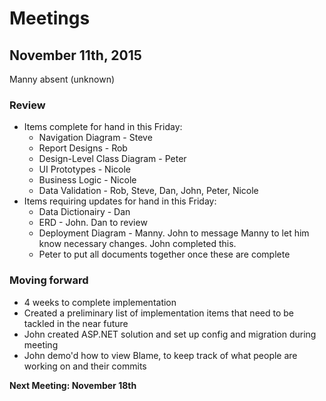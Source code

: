 # Meetings
## November 11th, 2015
Manny absent (unknown)

### Review
- Items complete for hand in this Friday:
  - Navigation Diagram - Steve
  - Report Designs - Rob
  - Design-Level Class Diagram - Peter
  - UI Prototypes - Nicole
  - Business Logic - Nicole
  - Data Validation - Rob, Steve, Dan, John, Peter, Nicole
- Items requiring updates for hand in this Friday:
  - Data Dictionairy - Dan
  - ERD - John.  Dan to review
  - Deployment Diagram - Manny. John to message Manny to let him know necessary changes. John completed this.
  - Peter to put all documents together once these are complete

### Moving forward
- 4 weeks to complete implementation
- Created a preliminary list of implementation items that need to be tackled in the near future
- John created ASP.NET solution and set up config and migration during meeting
- John demo'd how to view Blame, to keep track of what people are working on and their commits

**Next Meeting: November 18th**
